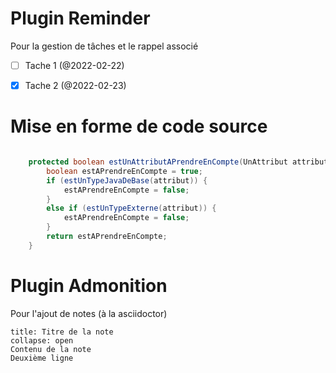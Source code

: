 # Plugin Reminder
Pour la gestion de tâches et le rappel associé

- [ ] Tache 1 (@2022-02-22)
- [x] Tache 2 (@2022-02-23)


# Mise en forme de code source

```java

    protected boolean estUnAttributAPrendreEnCompte(UnAttribut attribut) {
        boolean estAPrendreEnCompte = true;
        if (estUnTypeJavaDeBase(attribut)) {
            estAPrendreEnCompte = false;
        }
        else if (estUnTypeExterne(attribut)) {
            estAPrendreEnCompte = false;
        }
        return estAPrendreEnCompte;
    }

```

# Plugin Admonition
Pour l'ajout de notes (à la asciidoctor)
```ad-note
title: Titre de la note
collapse: open
Contenu de la note
Deuxième ligne
```
